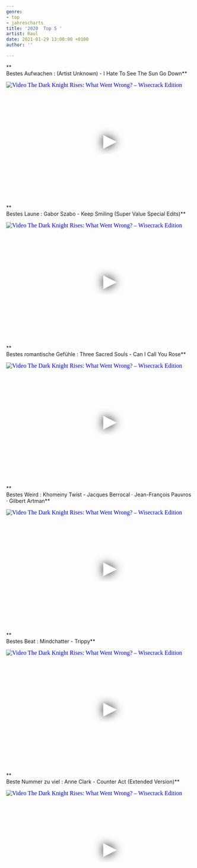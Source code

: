 ```yaml
---
genre:
- top
- jahrescharts
title: '2020  Top 5 '
artist: Raul
date: 2021-01-29 13:00:00 +0100
author: ''

---
```

**  
Bestes Aufwachen : (Artist Unknown) - I Hate To See The Sun Go Down**

<div class="video-container ">
<iframe
width="560"
height="315"
src="https://www.youtube.com/embed/7Hl4JZLknjk"
srcdoc="<style>*{padding:0;margin:0;overflow:hidden}html,body{height:100%}img,span{position:absolute;width:100%;top:0;bottom:0;margin:auto}span{height:1.5em;text-align:center;font:48px/1.5 sans-serif;color:white;text-shadow:0 0 0.5em black}</style><a
href=https://www.youtube.com/embed/7Hl4JZLknjk?autoplay=1><img src=https://img.youtube.com/vi/7Hl4JZLknjk/hqdefault.jpg alt='Video The Dark Knight Rises: What Went Wrong? – Wisecrack Edition'><span>▶</span></a>"
frameborder="0"
allow="accelerometer; autoplay; encrypted-media; gyroscope; picture-in-picture"
allowfullscreen

> </iframe>
> </div>

**  
Bestes Laune : Gabor Szabo - Keep Smiling (Super Value Special Edits)**

<div class="video-container ">
<iframe
width="560"
height="315"
src="https://www.youtube.com/embed/SSVehaXqGMM"
srcdoc="<style>*{padding:0;margin:0;overflow:hidden}html,body{height:100%}img,span{position:absolute;width:100%;top:0;bottom:0;margin:auto}span{height:1.5em;text-align:center;font:48px/1.5 sans-serif;color:white;text-shadow:0 0 0.5em black}</style><a
href=https://www.youtube.com/embed/SSVehaXqGMM?autoplay=1><img src=https://img.youtube.com/vi/SSVehaXqGMM/hqdefault.jpg alt='Video The Dark Knight Rises: What Went Wrong? – Wisecrack Edition'><span>▶</span></a>"
frameborder="0"
allow="accelerometer; autoplay; encrypted-media; gyroscope; picture-in-picture"
allowfullscreen

> </iframe>
> </div>

**  
Bestes romantische Gefühle : Three Sacred Souls - Can I Call You Rose**

<div class="video-container ">
<iframe
width="560"
height="315"
src="https://www.youtube.com/embed/tpbcbj0bR5o"
srcdoc="<style>*{padding:0;margin:0;overflow:hidden}html,body{height:100%}img,span{position:absolute;width:100%;top:0;bottom:0;margin:auto}span{height:1.5em;text-align:center;font:48px/1.5 sans-serif;color:white;text-shadow:0 0 0.5em black}</style><a
href=https://www.youtube.com/embed/tpbcbj0bR5o?autoplay=1><img src=https://img.youtube.com/vi/tpbcbj0bR5o/hqdefault.jpg alt='Video The Dark Knight Rises: What Went Wrong? – Wisecrack Edition'><span>▶</span></a>"
frameborder="0"
allow="accelerometer; autoplay; encrypted-media; gyroscope; picture-in-picture"
allowfullscreen

> </iframe>
> </div>

**  
Bestes Weird : Khomeiny Twist - Jacques Berrocal · Jean-François Pauvros · Gilbert Artman**

<div class="video-container ">
<iframe
width="560"
height="315"
src="https://www.youtube.com/embed/ThSSD-32wQc"
srcdoc="<style>*{padding:0;margin:0;overflow:hidden}html,body{height:100%}img,span{position:absolute;width:100%;top:0;bottom:0;margin:auto}span{height:1.5em;text-align:center;font:48px/1.5 sans-serif;color:white;text-shadow:0 0 0.5em black}</style><a
href=https://www.youtube.com/embed/ThSSD-32wQc?autoplay=1><img src=https://img.youtube.com/vi/ThSSD-32wQc/hqdefault.jpg alt='Video The Dark Knight Rises: What Went Wrong? – Wisecrack Edition'><span>▶</span></a>"
frameborder="0"
allow="accelerometer; autoplay; encrypted-media; gyroscope; picture-in-picture"
allowfullscreen

> </iframe>
> </div>

**  
Bestes Beat : Mindchatter - Trippy**

<div class="video-container ">
<iframe
width="560"
height="315"
src="https://www.youtube.com/embed/MF-SkM7DGGE"
srcdoc="<style>*{padding:0;margin:0;overflow:hidden}html,body{height:100%}img,span{position:absolute;width:100%;top:0;bottom:0;margin:auto}span{height:1.5em;text-align:center;font:48px/1.5 sans-serif;color:white;text-shadow:0 0 0.5em black}</style><a
href=https://www.youtube.com/embed/MF-SkM7DGGE?autoplay=1><img src=https://img.youtube.com/vi/MF-SkM7DGGE/hqdefault.jpg alt='Video The Dark Knight Rises: What Went Wrong? – Wisecrack Edition'><span>▶</span></a>"
frameborder="0"
allow="accelerometer; autoplay; encrypted-media; gyroscope; picture-in-picture"
allowfullscreen

> </iframe>
> </div>

**  
Beste Nummer zu viel : Anne Clark - Counter Act (Extended Version)**

<div class="video-container ">
<iframe
width="560"
height="315"
src="https://www.youtube.com/embed/4e2MmrCy8mE"
srcdoc="<style>*{padding:0;margin:0;overflow:hidden}html,body{height:100%}img,span{position:absolute;width:100%;top:0;bottom:0;margin:auto}span{height:1.5em;text-align:center;font:48px/1.5 sans-serif;color:white;text-shadow:0 0 0.5em black}</style><a
href=https://www.youtube.com/embed/4e2MmrCy8mE?autoplay=1><img src=https://img.youtube.com/vi/4e2MmrCy8mE/hqdefault.jpg alt='Video The Dark Knight Rises: What Went Wrong? – Wisecrack Edition'><span>▶</span></a>"
frameborder="0"
allow="accelerometer; autoplay; encrypted-media; gyroscope; picture-in-picture"
allowfullscreen

> </iframe>
> </div>